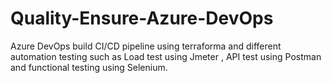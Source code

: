 # Quality-Ensure-Azure-DevOps
Azure DevOps build CI/CD pipeline using terraforma and different automation testing such as Load test using Jmeter , API test using Postman and functional testing using Selenium.
